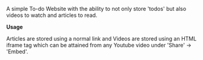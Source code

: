 A simple To-do Website with the ability to not only store 'todos' but also videos to watch and articles to read. 

**Usage**

Articles are stored using a normal link and Videos are stored using an HTML iframe tag which can be attained from any Youtube video under 'Share' -> 'Embed'.
